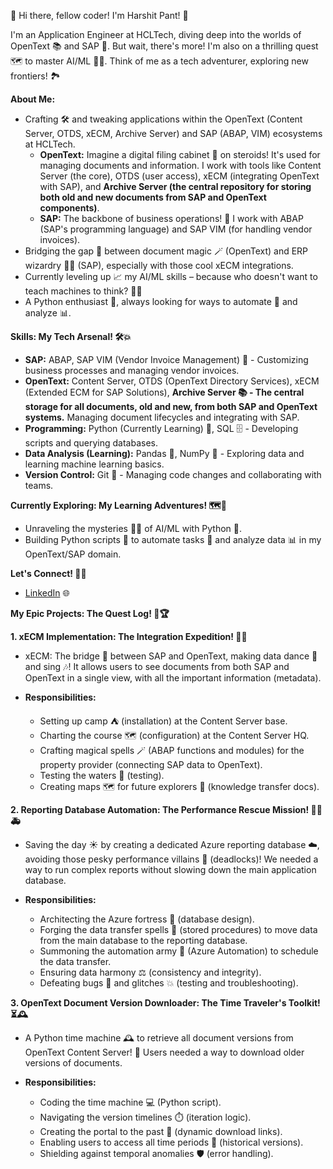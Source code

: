 🚀 Hi there, fellow coder! I'm Harshit Pant! 🌟

I'm an Application Engineer at HCLTech, diving deep into the worlds of OpenText 📚 and SAP 💼. But wait, there's more! I'm also on a thrilling quest 🗺️ to master AI/ML 🤖✨. Think of me as a tech adventurer, exploring new frontiers! 🏞️


**About Me:**

* Crafting 🛠️ and tweaking applications within the OpenText (Content Server, OTDS, xECM, Archive Server) and SAP (ABAP, VIM) ecosystems at HCLTech.
    * **OpenText:** Imagine a digital filing cabinet 📂 on steroids! It's used for managing documents and information. I work with tools like Content Server (the core), OTDS (user access), xECM (integrating OpenText with SAP), and **Archive Server (the central repository for storing both old and new documents from SAP and OpenText components)**.
    * **SAP:** The backbone of business operations! 🏢 I work with ABAP (SAP's programming language) and SAP VIM (for handling vendor invoices).
* Bridging the gap 🌉 between document magic 🪄 (OpenText) and ERP wizardry 🧙‍♂️ (SAP), especially with those cool xECM integrations.
* Currently leveling up 📈 my AI/ML skills – because who doesn't want to teach machines to think? 🧠💡
* A Python enthusiast 🐍, always looking for ways to automate 🤖 and analyze 📊.
  

**Skills: My Tech Arsenal! 🛠️💥**

* **SAP:** ABAP, SAP VIM (Vendor Invoice Management) 💼 - Customizing business processes and managing vendor invoices.
* **OpenText:** Content Server, OTDS (OpenText Directory Services), xECM (Extended ECM for SAP Solutions), **Archive Server 📚 - The central storage for all documents, old and new, from both SAP and OpenText systems.** Managing document lifecycles and integrating with SAP.
* **Programming:** Python (Currently Learning) 🐍, SQL 🗄️ - Developing scripts and querying databases.
* **Data Analysis (Learning):** Pandas 🐼, NumPy 🔢 - Exploring data and learning machine learning basics.
* **Version Control:** Git 🌳 - Managing code changes and collaborating with teams.
  

**Currently Exploring: My Learning Adventures! 🗺️🧭**

* Unraveling the mysteries 🕵️‍♂️ of AI/ML with Python 🐍.
* Building Python scripts 📜 to automate tasks 🤖 and analyze data 📊 in my OpenText/SAP domain.
  

**Let's Connect! 🤝🔗**

* [LinkedIn](www.linkedin.com/in/harshit-pant-212647102) 🌐
  

**My Epic Projects: The Quest Log! 📜🏆**


**1. xECM Implementation: The Integration Expedition! 🧭🤝**

* xECM: The bridge 🌉 between SAP and OpenText, making data dance 💃 and sing 🎶! It allows users to see documents from both SAP and OpenText in a single view, with all the important information (metadata).
  
* **Responsibilities:**
    * Setting up camp ⛺ (installation) at the Content Server base.
    * Charting the course 🗺️ (configuration) at the Content Server HQ.
    * Crafting magical spells 🪄 (ABAP functions and modules) for the property provider (connecting SAP data to OpenText).
    * Testing the waters 🧪 (testing).
    * Creating maps 🗺️ for future explorers 🧭 (knowledge transfer docs).
      

**2. Reporting Database Automation: The Performance Rescue Mission! 🦸‍♂️🚑**

* Saving the day ☀️ by creating a dedicated Azure reporting database ☁️, avoiding those pesky performance villains 👾 (deadlocks)! We needed a way to run complex reports without slowing down the main application database.
  
* **Responsibilities:**
    * Architecting the Azure fortress 🏰 (database design).
    * Forging the data transfer spells 🔨 (stored procedures) to move data from the main database to the reporting database.
    * Summoning the automation army 🤖 (Azure Automation) to schedule the data transfer.
    * Ensuring data harmony ⚖️ (consistency and integrity).
    * Defeating bugs 🐛 and glitches 💥 (testing and troubleshooting).
      

**3. OpenText Document Version Downloader: The Time Traveler's Toolkit! ⏳🕰️**

* A Python time machine 🕰️ to retrieve all document versions from OpenText Content Server! 📜 Users needed a way to download older versions of documents.
  
* **Responsibilities:**
    * Coding the time machine 💻 (Python script).
    * Navigating the version timelines ⏱️ (iteration logic).
    * Creating the portal to the past 🚪 (dynamic download links).
    * Enabling users to access all time periods 📅 (historical versions).
    * Shielding against temporal anomalies 🛡️ (error handling).
